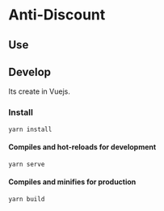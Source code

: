# Anti-Discount

## Use



## Develop

Its create in Vuejs.

### Install
```
yarn install
```

#### Compiles and hot-reloads for development
```
yarn serve
```

#### Compiles and minifies for production
```
yarn build
```
